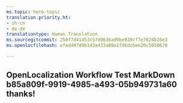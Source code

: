 ```yaml
---
ms.topic: hero-topic
translation.priority.ht:
- zh-cn
- de-de
translationtype: Human Translation
ms.sourcegitcommit: 250f7d41453c57d9636ad0be939cf7e7024b16e3
ms.openlocfilehash: efed497d9b143a433a88a1fd6dcbee20c5958678

---
```

## OpenLocalization Workflow Test MarkDown b85a809f-9919-4985-a493-05b949731a60 thanks!



<!--HONumber=Jul16_HO4-->


